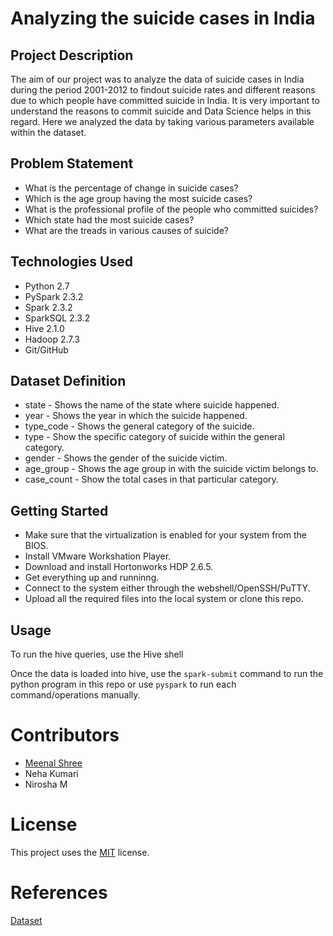 # Analyzing the suicide cases in India

## Project Description

The aim of our project was to analyze the data of suicide cases in India during the period 2001-2012 to findout suicide rates and different reasons due to which people have committed suicide in India. It is very important to understand the reasons to commit suicide and Data Science helps in this regard. Here we analyzed the data by taking various parameters available within the dataset.

## Problem Statement

* What is the percentage of change in suicide cases?
* Which is the age group having the most suicide cases?
* What is the professional profile of the people who committed suicides?
* Which state had the most suicide cases?
* What are the treads in various causes of suicide?

## Technologies Used

* Python 2.7
* PySpark 2.3.2
* Spark 2.3.2
* SparkSQL 2.3.2
* Hive 2.1.0
* Hadoop 2.7.3
* Git/GitHub  

## Dataset Definition

* state - Shows the name of the state where suicide happened.
* year - Shows the year in which the suicide happened.
* type_code - Shows the general category of the suicide.
* type - Show the specific category of suicide within the general category.
* gender - Shows the gender of the suicide victim.
* age_group - Shows the age group in with the suicide victim belongs to.
* case_count - Show the total cases in that particular category.

## Getting Started
   
* Make sure that the virtualization is enabled for your system from the BIOS.
* Install VMware Workshation Player.
* Download and install Hortonworks HDP 2.6.5.
* Get everything up and runninng.
* Connect to the system either through the webshell/OpenSSH/PuTTY.
* Upload all the required files into the local system or clone this repo.

## Usage

To run the hive queries, use the Hive shell

Once the data is loaded into hive, use the `spark-submit` command to run the python program in this repo or use `pyspark` to run each command/operations manually.

# Contributors

* [Meenal Shree](https://github.com/meenal-shree)
* Neha Kumari
* Nirosha M

# License

 This project uses the [MIT](./LICENSE) license.

# References
 [Dataset](https://www.kaggle.com/rajanand/suicides-in-india)
